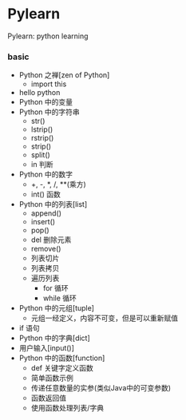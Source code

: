 # Pylearn
Pylearn: python learning

### basic

- Python 之禅[zen of Python]
    - import this
- hello python
- Python 中的变量
- Python 中的字符串
    - str()
    - lstrip()
    - rstrip()
    - strip()
    - split()
    - in 判断
- Python 中的数字
    - +, -, *, /, **(乘方)
    - int() 函数
- Python 中的列表[list]
    - append()
    - insert()
    - pop()
    - del 删除元素
    - remove() 
    - 列表切片
    - 列表拷贝
    - 遍历列表
        - for 循环
        - while 循环
- Python 中的元组[tuple]
    - 元组一经定义，内容不可变，但是可以重新赋值
- if 语句
- Python 中的字典[dict]
- 用户输入[input()]
- Python 中的函数[function]
    - def 关键字定义函数
    - 简单函数示例
    - 传递任意数量的实参(类似Java中的可变参数)
    - 函数返回值
    - 使用函数处理列表/字典